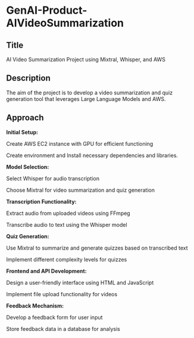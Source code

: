 # GenAI-Product-AIVideoSummarization
<H2><B> Title </B></H2> AI Video Summarization Project using Mixtral, Whisper, and AWS 

<H2><B> Description </B></H2> The aim of the project is to develop a video summarization and quiz generation tool that leverages Large Language Models and AWS. 

<H2><B>Approach</B></H2>

<B>Initial Setup:</B>

Create AWS EC2 instance with GPU for efficient functioning

Create environment and Install necessary dependencies and libraries.


<B>Model Selection: </B>

Select Whisper for audio transcription

Choose Mixtral for video summarization and quiz generation

 

<B>Transcription Functionality:</B>

Extract audio from uploaded videos using FFmpeg

Transcribe audio to text using the Whisper model


<B>Quiz Generation: </B>

Use Mixtral to summarize and generate quizzes based on transcribed text

Implement different complexity levels for quizzes

 

<B>Frontend and API Development: </B>

Design a user-friendly interface using HTML and JavaScript

Implement file upload functionality for videos

 

<B>Feedback Mechanism: </B>

Develop a feedback form for user input

Store feedback data in a database for analysis
